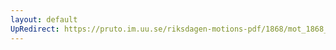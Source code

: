 ```yaml
---
layout: default
UpRedirect: https://pruto.im.uu.se/riksdagen-motions-pdf/1868/mot_1868__ak__11.pdf
---
```

